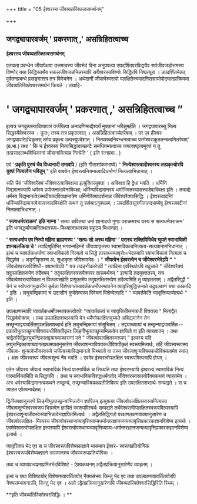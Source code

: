 +++
title = "05 ईश्वरस्य जीवव्यतरिक्तत्वसमर्थनम्"

+++


## जगद्व्यापारवर्जम् ' प्रकरणात् ,' असन्निहितत्वाच्च

**ईश्वरस्य जीवव्यतरिक्तत्वसमर्थनम्**

एतावता प्रबन्धेन जीवापेक्षया उत्तमत्वस्य जीवभेदं विना अनुपपत्या उपदर्शितपरविद्ययैव सर्वजीवजडोत्तमस्य विष्णोर् यथा सिद्धिस्तथैव सकलजीवजडभिन्नस्यापि सर्वेश्वरस्यविष्णोः सिद्धिरपि निष्प्रत्यूहा । उपदर्शितमेतत् पूर्वतनप्रबन्धे प्रसङ्गात्तत्र तत्र विवेचनेन । अथेदानीं जीवत्वेश्वरत्वो पलक्षितैक्यवादनिरासायोपोद्घातप्रक्रियया जीवव्यतिरिक्तेश्वरसमर्थनं क्रियते । तथाहि-

# ' जगद्व्यापारवर्जम् ' प्रकरणात् ,' असन्निहितत्वाच्च ”

इत्यत्र जगदुत्पत्त्यादिव्यापारं वर्जयित्वा अन्यदणिमाद्यैश्वर्यं मुक्तानां भवितुमर्हति । जगद्व्यापारस्तु नित्य सिद्धस्यैवेश्वरस्य । कुतः; तस्य तत्र प्रकृतत्वात् । असन्निहितत्वाच्चेतरेषाम् । पर एव हीश्वरः जगद्व्यापारेऽधिकृतस् तमेव प्रकृत्य उत्पत्त्युपदेशात् । नित्यशब्दनिबन्धनत्वाच्च परमेश्वराकूततन्त्रत्वमितरेषाम्' (ब्र.भा.) तथा ' किं च ईश्वरस्य नित्यसिद्धत्वाच्छन्दैः समधिगम्यत्वाच्च जगत्स्रष्टृत्वमुक्तं न तु तत्प्रसादलब्धविधिकानां जीवानामित्याह नित्येति ' ( इति रत्नप्रभा . )

एवं ' **प्रकृति पुरुषं चैव विध्यनादी उभावपि** / (इति गीताशांकरभाष्ये) " **नित्येश्वरत्वादीश्वरस्य तत्प्रकृत्योरपि युक्तं नित्यत्वेन भवितुम्** " इति वाक्येन ईश्वरत्वनियम्यत्वादिधर्माणां नित्यत्वाभिधानात् ।

सति चैवं 'जीवेश्वरैक्यं जीवेश्वरत्वाविवक्षया इत्युक्तिरयुक्ता । अविवक्षा हि द्वेधा भवति । धर्मिणि विद्यमानस्यापि धर्मस्य प्रयोजनाभावेनाविवक्षा; धर्मिण्यविद्यमानस्य धर्माभिमतस्यासत्त्वादेवाविवक्षा इति । तत्राद्ये धर्मस्य विद्यमानत्वेऽस्मदीयतदविवक्षामात्रेण धर्मिणोरैक्यादर्शनान्न जीवेश्वरैक्यासिद्धिः । ईश्वरत्वादनिां धर्मिंण्याविद्यमानत्वेनासत्त्वादविवक्षेति कथनं तु सर्वथाऽनुपपन्नम् । उपदर्शितसूत्रगीतातद्भाष्येषु ईश्वरत्वादीनां नित्यत्वाभिधानात् ।

**' सत्यधर्मपराक्रम' इति नाम्ना** ' सत्या अवितथा धर्मा ज्ञानादयो गुणाः पराक्रमश्च यस्य स सत्यधर्मपराक्रम' इति भगवद्धर्माणामवितथत्वरूप- मिथ्यात्वाभावस्य स्फुटम भिधानात् ।

**' सत्यधर्माय एष नित्यो महिमा ब्राह्मणस्य ' 'सत्यः सो अस्थ महिमा' ' परास्य शक्तिविविधैव श्रूयते स्वाभाविकी ज्ञानबलक्रिया चे** ' त्यादिश्रुतिभिर् भगवन्महिम्नो जीवव्यावृत्तस्य स्वाभाविकत्वनित्यत्व-सत्यवानामभिधानात् । इत्थं च व्यावर्तकधर्माणां स्वाभाविकत्वे नित्यत्वे च सिद्धे तत्साध्यव्यावृत्तेः=भेदस्यापि स्वाभाविकत्वं नित्यत्वं च सिद्धमेव । अङ्गीकृतश्च अ. सुधाकृता जीवेश्वरभेदः । " **जीवत्वेन ईश्वरत्वेन च जीवेश्वरभेदेऽपि "** " जीवत्वेश्वरत्वविशिष्टै- क्याभावेऽपि " यत्र तदङ्गीकारेऽपी ” त्यादिना एवंस्थितेऽपि यदुच्यते " जीवेश्वरैक्यं तदुपलक्षितरूपेण तदैक्यम् " तदुपलक्षितस्त्ररूपैक्यपर तासमर्थनम् " इत्यादि तदयुक्ततरम्, तत्र जीवत्वेश्वरत्वाविवक्षा न विकल्पसहेति प्रागुक्तमेव तदुपलक्षितरूपेण तदैक्यमिति तु व्याहततरम् । अद्वैतसिद्धौ " येनं च स्वोपरागमुदासीनं कुर्वता विशेष्यगतव्यावर्तकधर्मोपस्थापनेन व्यावृत्तिबुद्धिजन्यते तदुपलक्षणं यथा काकादि " इति । लघुचन्द्रिकायां च उदासीनं कुर्वतेत्यस्य विवेचनं विशेष्येत्यादि ” “ व्यावर्तकेति व्यावृत्तिव्याप्येत्यर्थः " इति ।

उपलक्षणस्यापि व्यावर्तकधर्मोपस्थापकत्त्वोक्तेः "व्यावर्तकत्वं च व्यावृत्तिधीजनकधी विषयत्त्व " मित्यद्वैत सिद्धावेवोक्तम् । तथा उपलक्षितशब्दस्यापि येन धर्मेणोपलक्षितमुच्यते अविद्यमानेन तेन तच्छून्याद्वयावर्तितमुपलक्षितशब्दार्थ इति लघुचन्द्रिकायां संसूचितम् । तद्व्याख्यायां च तच्छ्रन्याद्व्यावर्तितः--प्रकारीभूततच्छून्याविषयकधीविषयीकृतः लिङ्गीभूततच्छून्यभिन्नत्वेन ज्ञापितो वा इति व्याख्यातम् । तथा चाद्वैतसिद्धिलघुचन्द्रिकातद्वयाख्याकाराणां मते " जीवत्वोपलक्षितस्वरूपम् ” इत्यस्य यदि लघुचन्द्रिकाव्याख्यागतप्रथमपक्षानुसारेण जीवत्वशन्याविषयकधीविषयीकृतं स्वरूपमित्यर्थः, तर्हि जीवस्वरूपस्य जीवत्व- शून्यत्वेजीवस्वरूपे जवित्वस्याविद्यमानत्वे मिथ्यात्वे वा तस्य जीवत्वशून्यविषयकधीविषयत्वमेव स्यात् । अतः जीवस्वरूपं जीवत्वशून्यं नैव भवति । एवमेव ईश्वरत्वोपलक्षितं स्वरूपमित्यत्रापि ज्ञेयम् ।

एतेन जीवस्य जीवत्वं स्वाभाविकं नित्यं पारमार्थिकं च सिध्यति तथा ईश्वरस्यापि ईश्वरत्वं स्वाभाविकं नित्यं पारमार्थिकामिति च सिद्ध्यति । तथा च स्वाभाविकविरुद्धधर्मवतोर् जीवेश्वरस्वरूपयोरैक्यकथनं व्याहतमेव । अत्र धर्मस्याविद्यमानत्वकथने तच्छून्यं, तच्छ्रन्याविषयकप्रतीतिविषय इति उपलक्षितशब्दार्थः सम्पद्यते । स च व्याहत एवेत्यन्यदेतत् ।

द्वितीयपक्षानुसरणे लिङ्गीभूततच्छ्रन्याभिन्नत्वेन ज्ञापितम् इत्युक्त्या जीवत्वोपलक्षितस्वरूपमित्यस्य जीवत्वशून्येश्वरस्वरूप भिन्नत्वेन ज्ञापितं स्वरूपमित्यर्थः सम्पद्यते तथैवेश्वरत्वेोपलक्षितस्वरूपमित्यस्यापि ईश्वरत्वशून्यजीवस्वरूपाभिन्नत्वेनज्ञापितमित्यर्थः । अद्वैतसिद्धिगतो परक्षणलक्षणवाक्यानुसारेण च जीवत्वोपलक्षित- मित्यस्य जीवत्वोपस्थाप्यव्यावृत्तिव्याप्यधर्मान्तरज्ञानजन्यव्यावृत्तिप्रकारकज्ञानविशेष्य इत्यर्थः । एवमेवेश्वरत्वोपलक्षित इत्यस्यापि ईश्वरत्वोपस्थाप्यव्यावृत्तिव्याप्य-धर्मान्तरज्ञानजन्यव्यावृत्तिप्रकारकज्ञानविशेष्य इत्यर्थः ।

व्यावृत्तिश्च भेद एव स च जीवस्वरूपविशेष्यकज्ञाने भासमान ईश्वर- स्वरूपप्रतियोगिक ईश्वरस्वरूपविशेष्यक्ज्ञाने भासमानश्च जीवस्वरूपप्रतियोगिकः ।

तथा च व्याप्यवत्वप्रमाप्रमितभेदविशिष्टे - ऐक्यकथनम् अद्वैतप्रक्रियानुसारेणैव व्याहतम् ।

इत्थं च यथा विशिष्टयोर् विशेषणव्यावर्तितयोर् नैक्यसंभवः किन्तु भेद एव तथा उपलक्षणव्यावर्तितयोरपि नैक्यसम्भावनाऽपि, किन्तु भेद एव । अतो ऽद्वैतप्रक्रियानुसारेणापि जीवव्यतरिक्तेश्वरसिद्धिरिति स्थिम् ।

**इति जीवव्यतिरिक्तेश्वरसिद्धिः । **

